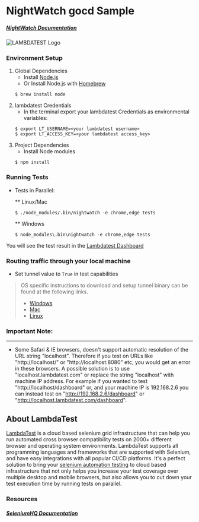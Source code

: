 # NightWatch gocd Sample
##### [NightWatch Documentation](http://nightwatchjs.org/)
![LAMBDATEST Logo](http://labs.lambdatest.com/images/fills-copy.svg)


### Environment Setup

1. Global Dependencies
    * Install [Node.js](https://nodejs.org/en/)
    * Or Install Node.js with [Homebrew](http://brew.sh/)
    ```
    $ brew install node
    ```
2. lambdatest Credentials
    * In the terminal export your lambdatest Credentials as environmental variables:
    ```
    $ export LT_USERNAME=<your lambdatest username>
    $ export LT_ACCESS_KEY=<your lambdatest access_key>
    ```
3. Project Dependencies
    * Install Node modules
    ```
    $ npm install
    ```

### Running Tests

* Tests in Parallel:

    ** Linux/Mac
    
    ```
    $ ./node_modules/.bin/nightwatch -e chrome,edge tests
    ```
    
   ** Windows
    ```
    $ node_modules\.bin\nightwatch -e chrome,edge tests
    ```

You will see the test result in the [Lambdatest Dashboard](https://automation.lambdatest.com)

###  Routing traffic through your local machine
- Set tunnel value to `True` in test capabilities
> OS specific instructions to download and setup tunnel binary can be found at the following links.
>    - [Windows](https://www.lambdatest.com/support/docs/display/TD/Local+Testing+For+Windows)
>    - [Mac](https://www.lambdatest.com/support/docs/display/TD/Local+Testing+For+MacOS)
>    - [Linux](https://www.lambdatest.com/support/docs/display/TD/Local+Testing+For+Linux)

### Important Note:
---
- Some Safari & IE browsers, doesn't support automatic resolution of the URL string "localhost". Therefore if you test on URLs like "http://localhost/" or "http://localhost:8080" etc, you would get an error in these browsers. A possible solution is to use "localhost.lambdatest.com" or replace the string "localhost" with machine IP address. For example if you wanted to test "http://localhost/dashboard" or, and your machine IP is 192.168.2.6 you can instead test on "http://192.168.2.6/dashboard" or "http://localhost.lambdatest.com/dashboard".

## About LambdaTest

[LambdaTest](https://www.lambdatest.com/) is a cloud based selenium grid infrastructure that can help you run automated cross browser compatibility tests on 2000+ different browser and operating system environments. LambdaTest supports all programming languages and frameworks that are supported with Selenium, and have easy integrations with all popular CI/CD platforms. It's a perfect solution to bring your [selenium automation testing](https://www.lambdatest.com/selenium-automation) to cloud based infrastructure that not only helps you increase your test coverage over multiple desktop and mobile browsers, but also allows you to cut down your test execution time by running tests on parallel.

### Resources

##### [SeleniumHQ Documentation](http://www.seleniumhq.org/docs/)

